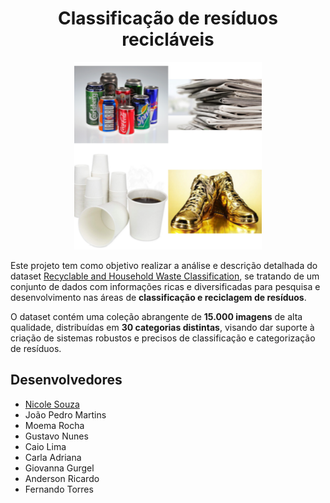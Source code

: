 <h1 align="center">Classificação de resíduos recicláveis</h1>

<p align="center">
  <img src="Reciclaveis.png" alt="Materias" width="300"/>
</p>

Este projeto tem como objetivo realizar a análise e descrição detalhada do dataset [Recyclable and Household Waste Classification](https://www.kaggle.com/datasets/alistairking/recyclable-and-household-waste-classification), se tratando de um conjunto de dados com informações ricas e diversificadas para pesquisa e desenvolvimento nas áreas de **classificação e reciclagem de resíduos**.

O dataset contém uma coleção abrangente de **15.000 imagens** de alta qualidade, distribuídas em **30 categorias distintas**, visando dar suporte à criação de sistemas robustos e precisos de classificação e categorização de resíduos.

## Desenvolvedores
 - [Nicole Souza](https://github.com/nicolesouzab)
 - João Pedro Martins
 - Moema Rocha
 - Gustavo Nunes
 - Caio Lima
 - Carla Adriana
 - Giovanna Gurgel
 - Anderson Ricardo
 - Fernando Torres
